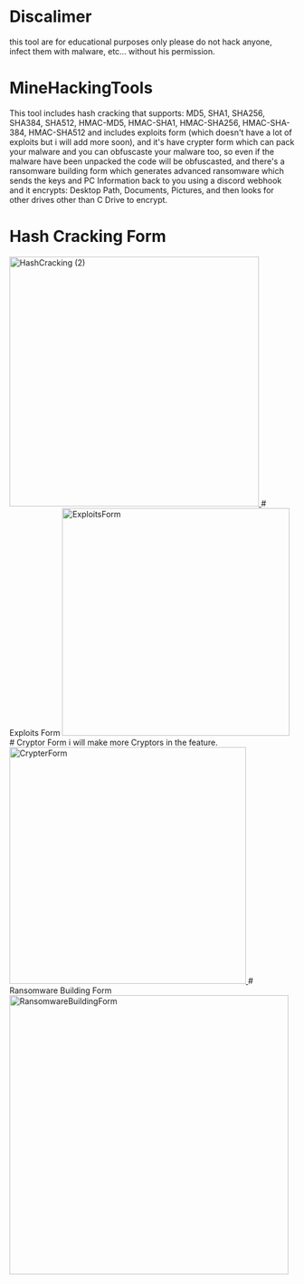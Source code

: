 # Discalimer
this tool are for educational purposes only please do not hack anyone, infect them with malware, etc... without his permission.
# MineHackingTools
This tool includes hash cracking that supports: MD5, SHA1, SHA256, SHA384, SHA512, HMAC-MD5, HMAC-SHA1, HMAC-SHA256, HMAC-SHA-384, HMAC-SHA512 
and includes exploits form (which doesn't have a lot of exploits but i will add more soon), and it's have crypter form which can pack your malware and you can obfuscaste your malware too, so even if the malware have been unpacked the code will be obfuscasted, and there's a ransomware building form which generates advanced ransomware which sends the keys and PC Information back to you using a discord webhook and it encrypts: Desktop Path, Documents, Pictures, and then looks for other drives other than C Drive to encrypt.
# Hash Cracking Form
<a href="#">
<img width="441" alt="HashCracking (2)" src="https://user-images.githubusercontent.com/79325904/131066119-d0a4c420-279e-4a2a-b3a1-20f2c3794789.PNG">
</a>
# Exploits Form
<a href="#">
<img width="402" alt="ExploitsForm" src="https://user-images.githubusercontent.com/79325904/131066253-00a1cd2d-1b19-444f-8493-ad943d628d07.PNG">
</a>
# Cryptor Form
i will make more Cryptors in the feature.
<a href="#">
<img width="418" alt="CrypterForm" src="https://user-images.githubusercontent.com/79325904/131066371-9a895faf-922c-4be6-b455-b0b1c30717b6.PNG">
</a>
# Ransomware Building Form
<a href="#">
<img width="493" alt="RansomwareBuildingForm" src="https://user-images.githubusercontent.com/79325904/131066461-530cf435-efd7-4b95-95c2-3343e32891f1.PNG">
</a>
